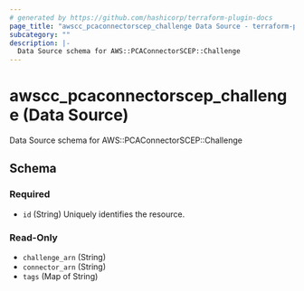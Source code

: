 ```yaml
---
# generated by https://github.com/hashicorp/terraform-plugin-docs
page_title: "awscc_pcaconnectorscep_challenge Data Source - terraform-provider-awscc"
subcategory: ""
description: |-
  Data Source schema for AWS::PCAConnectorSCEP::Challenge
---
```


# awscc_pcaconnectorscep_challenge (Data Source)

Data Source schema for AWS::PCAConnectorSCEP::Challenge



<!-- schema generated by tfplugindocs -->
## Schema

### Required

- `id` (String) Uniquely identifies the resource.

### Read-Only

- `challenge_arn` (String)
- `connector_arn` (String)
- `tags` (Map of String)
